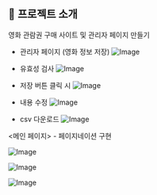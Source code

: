 ## 📝 프로젝트 소개
영화 관람권 구매 사이트 및 관리자 페이지 만들기

- 관리자 페이지 (영화 정보 저장)
![Image](https://github.com/user-attachments/assets/7e749cce-21dd-4214-9880-960ff56217a9)

- 유효성 검사
![Image](https://github.com/user-attachments/assets/86523bc2-d94d-47ba-95d3-658aa8659415)

- 저장 버튼 클릭 시
  ![Image](https://github.com/user-attachments/assets/fdab0466-6a06-4dc2-98fb-89a779071ff7)
- 내용 수정
![Image](https://github.com/user-attachments/assets/4e759571-f153-4b63-b48f-3afd23bf0254)
- csv 다운로드
![Image](https://github.com/user-attachments/assets/fd9328b8-18f6-4999-8bb3-5c320b56a62c)

<메인 페이지> - 페이지네이션 구현

![Image](https://github.com/user-attachments/assets/c6cd233a-c170-4410-9c6b-24ad4e5d53da)

![Image](https://github.com/user-attachments/assets/ecfe91c1-859f-4f7b-99d6-f39e337d1ec7)

![Image](https://github.com/user-attachments/assets/384dfab7-b55f-42d9-a773-d9b8a0d30d29)
  

<br />





